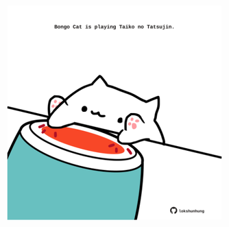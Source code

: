 <!-- built at 26/02/2023, 09:01:04 UTC -->
<p align="center">
  <img width="500" height="500" src="./ReadmeImage.svg">
</p>
